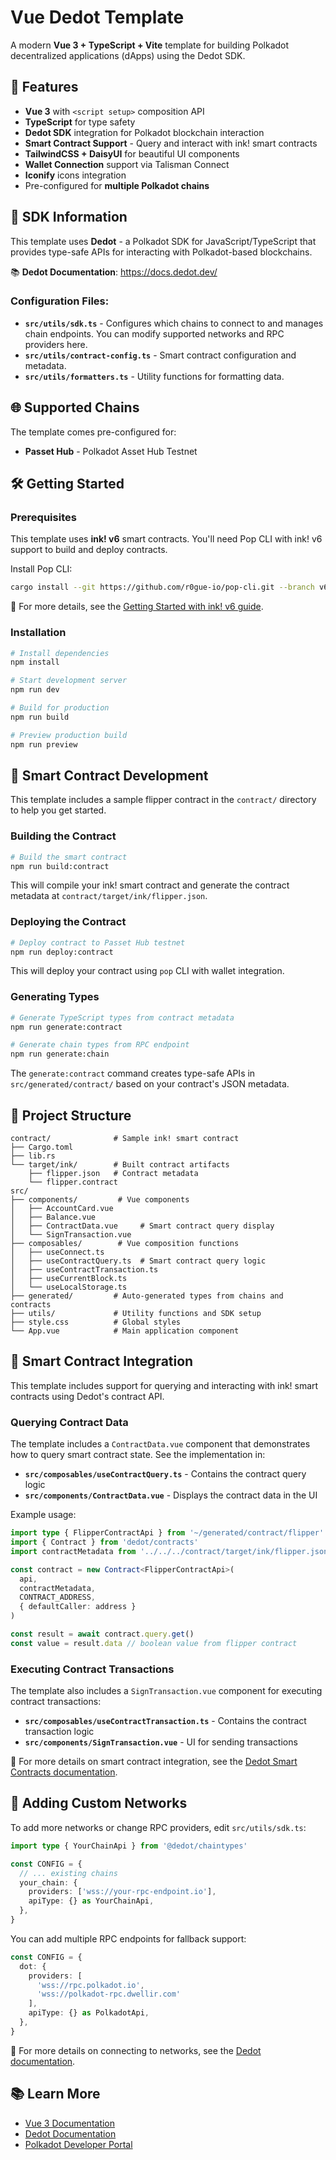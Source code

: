 # Vue Dedot Template

A modern **Vue 3 + TypeScript + Vite** template for building Polkadot decentralized applications (dApps) using the Dedot SDK.

## 🚀 Features

- **Vue 3** with `<script setup>` composition API
- **TypeScript** for type safety
- **Dedot SDK** integration for Polkadot blockchain interaction
- **Smart Contract Support** - Query and interact with ink! smart contracts
- **TailwindCSS + DaisyUI** for beautiful UI components
- **Wallet Connection** support via Talisman Connect
- **Iconify** icons integration
- Pre-configured for **multiple Polkadot chains**

## 🔗 SDK Information

This template uses **Dedot** - a Polkadot SDK for JavaScript/TypeScript that provides type-safe APIs for interacting with Polkadot-based blockchains.

📚 **Dedot Documentation**: https://docs.dedot.dev/

### Configuration Files:
- **`src/utils/sdk.ts`** - Configures which chains to connect to and manages chain endpoints. You can modify supported networks and RPC providers here.
- **`src/utils/contract-config.ts`** - Smart contract configuration and metadata.
- **`src/utils/formatters.ts`** - Utility functions for formatting data.

## 🌐 Supported Chains

The template comes pre-configured for:
- **Passet Hub** - Polkadot Asset Hub Testnet

## 🛠️ Getting Started

### Prerequisites

This template uses **ink! v6** smart contracts. You'll need Pop CLI with ink! v6 support to build and deploy contracts.

Install Pop CLI:

```bash
cargo install --git https://github.com/r0gue-io/pop-cli.git --branch v6.0.0-alpha.4 --locked
```

📖 For more details, see the [Getting Started with ink! v6 guide](https://learn.onpop.io/contracts/welcome/migrating-to-inkv6).

### Installation

```bash
# Install dependencies
npm install

# Start development server
npm run dev

# Build for production
npm run build

# Preview production build
npm run preview
```

## 📜 Smart Contract Development

This template includes a sample flipper contract in the `contract/` directory to help you get started.

### Building the Contract

```bash
# Build the smart contract
npm run build:contract
```

This will compile your ink! smart contract and generate the contract metadata at `contract/target/ink/flipper.json`.

### Deploying the Contract

```bash
# Deploy contract to Passet Hub testnet
npm run deploy:contract
```

This will deploy your contract using `pop` CLI with wallet integration.

### Generating Types

```bash
# Generate TypeScript types from contract metadata
npm run generate:contract

# Generate chain types from RPC endpoint
npm run generate:chain
```

The `generate:contract` command creates type-safe APIs in `src/generated/contract/` based on your contract's JSON metadata.

## 📁 Project Structure

```
contract/              # Sample ink! smart contract
├── Cargo.toml
├── lib.rs
└── target/ink/        # Built contract artifacts
    ├── flipper.json   # Contract metadata
    └── flipper.contract
src/
├── components/         # Vue components
│   ├── AccountCard.vue
│   ├── Balance.vue
│   ├── ContractData.vue     # Smart contract query display
│   └── SignTransaction.vue
├── composables/        # Vue composition functions
│   ├── useConnect.ts
│   ├── useContractQuery.ts  # Smart contract query logic
│   ├── useContractTransaction.ts
│   ├── useCurrentBlock.ts
│   └── useLocalStorage.ts
├── generated/         # Auto-generated types from chains and contracts
├── utils/             # Utility functions and SDK setup
├── style.css          # Global styles
└── App.vue            # Main application component
```

## 🔗 Smart Contract Integration

This template includes support for querying and interacting with ink! smart contracts using Dedot's contract API.

### Querying Contract Data

The template includes a `ContractData.vue` component that demonstrates how to query smart contract state. See the implementation in:

- **`src/composables/useContractQuery.ts`** - Contains the contract query logic
- **`src/components/ContractData.vue`** - Displays the contract data in the UI

Example usage:

```typescript
import type { FlipperContractApi } from '~/generated/contract/flipper'
import { Contract } from 'dedot/contracts'
import contractMetadata from '../../../contract/target/ink/flipper.json'

const contract = new Contract<FlipperContractApi>(
  api,
  contractMetadata,
  CONTRACT_ADDRESS,
  { defaultCaller: address }
)

const result = await contract.query.get()
const value = result.data // boolean value from flipper contract
```

### Executing Contract Transactions

The template also includes a `SignTransaction.vue` component for executing contract transactions:

- **`src/composables/useContractTransaction.ts`** - Contains the contract transaction logic
- **`src/components/SignTransaction.vue`** - UI for sending transactions

📖 For more details on smart contract integration, see the [Dedot Smart Contracts documentation](https://docs.dedot.dev/smart-contracts/queries).

## 🔧 Adding Custom Networks

To add more networks or change RPC providers, edit `src/utils/sdk.ts`:

```typescript
import type { YourChainApi } from '@dedot/chaintypes'

const CONFIG = {
  // ... existing chains
  your_chain: {
    providers: ['wss://your-rpc-endpoint.io'],
    apiType: {} as YourChainApi,
  },
}
```

You can add multiple RPC endpoints for fallback support:

```typescript
const CONFIG = {
  dot: {
    providers: [
      'wss://rpc.polkadot.io',
      'wss://polkadot-rpc.dwellir.com'
    ],
    apiType: {} as PolkadotApi,
  },
}
```

📖 For more details on connecting to networks, see the [Dedot documentation](https://docs.dedot.dev/getting-started/connect-to-network).

## 📚 Learn More

- [Vue 3 Documentation](https://vuejs.org/guide/typescript/overview.html#project-setup)
- [Dedot Documentation](https://docs.dedot.dev/)
- [Polkadot Developer Portal](https://wiki.polkadot.network/)
